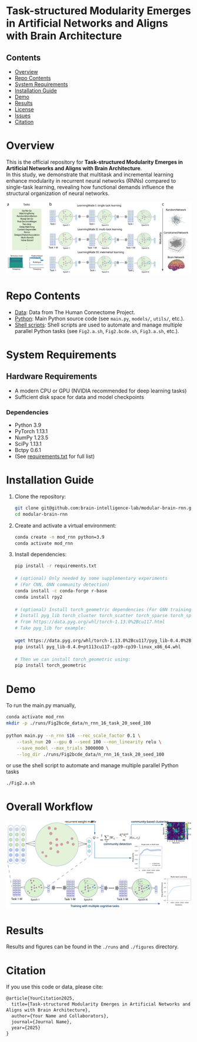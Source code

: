 # Task-structured Modularity Emerges in Artificial Networks and Aligns with Brain Architecture

## Contents

- [Overview](#overview)
- [Repo Contents](#repo-contents)
- [System Requirements](#system-requirements)
- [Installation Guide](#installation-guide)
- [Demo](#demo)
- [Results](#results)
- [License](./LICENSE)
- [Issues](https://github.com/brain-intelligence-lab/modular-brain-rnn/issues)
- [Citation](#citation)

# Overview

This is the official repository for **Task-structured Modularity Emerges in Artificial Networks and Aligns with Brain Architecture**.  
In this study, we demonstrate that multitask and incremental learning enhance modularity in recurrent neural networks (RNNs) compared to single-task learning, revealing how functional demands influence the structural organization of neural networks.

![Schematics](./figures/Schematics.svg)

# Repo Contents

- [Data](./datasets/brain_hcp_data/84/): Data from The Human Connectome Project.
- [Python](./): Main Python source code (see `main.py`, `models/`, `utils/`, etc.).
- [Shell scripts](./): Shell scripts are used to automate and manage multiple \
 parallel Python tasks (see `Fig2.a.sh`, `Fig2.bcde.sh`, `Fig3.a.sh`, etc.).

# System Requirements

## Hardware Requirements

- A modern CPU or GPU (NVIDIA recommended for deep learning tasks)
- Sufficient disk space for data and model checkpoints

### Dependencies

- Python 3.9
- PyTorch 1.13.1
- NumPy 1.23.5
- SciPy 1.13.1
- Bctpy 0.6.1
- (See [requirements.txt](./requirements.txt) for full list)

# Installation Guide

1. Clone the repository:
    ```bash
    git clone git@github.com:brain-intelligence-lab/modular-brain-rnn.git
    cd modular-brain-rnn
    ```
2. Create and activate a virtual environment:
    ```bash
    conda create -n mod_rnn python=3.9
    conda activate mod_rnn
    ```
3. Install dependencies:
    ```bash
    pip install -r requirements.txt

    # (optional) Only needed by some supplementary experiments
    # (For CNN, GNN community detection)
    conda install -c conda-forge r-base
    conda install rpy2

    # (optional) Install torch_geometric dependencies (For GNN training)
    # Install pyg_lib torch_cluster torch_scatter torch_sparse torch_spline_conv 
    # from https://data.pyg.org/whl/torch-1.13.0%2Bcu117.html
    # Take pyg_lib for example:

    wget https://data.pyg.org/whl/torch-1.13.0%2Bcu117/pyg_lib-0.4.0%2Bpt113cu117-cp39-cp39-linux_x86_64.whl
    pip install pyg_lib-0.4.0+pt113cu117-cp39-cp39-linux_x86_64.whl 

    # Then we can install torch_geometric using:
    pip install torch_geometric
    ```


# Demo

To run the main.py manually,
```bash
conda activate mod_rnn
mkdir -p ./runs/Fig2bcde_data/n_rnn_16_task_20_seed_100

python main.py --n_rnn $16 --rec_scale_factor 0.1 \
    --task_num 20 --gpu 0 --seed 100 --non_linearity relu \
    --save_model --max_trials 3000000 \
    --log_dir ./runs/Fig2bcde_data/n_rnn_16_task_20_seed_100 
```
or use the shell script to automate and manage multiple parallel Python tasks

```bash
./Fig2.a.sh
```
# Overall Workflow
![](./figures/workflow.svg)



# Results

Results and figures can be found in the `./runs` and `./figures` directory.  

# Citation

If you use this code or data, please cite:
```
@article{YourCitation2025,
  title={Task-structured Modularity Emerges in Artificial Networks and Aligns with Brain Architecture},
  author={Your Name and Collaborators},
  journal={Journal Name},
  year={2025}
}
```



